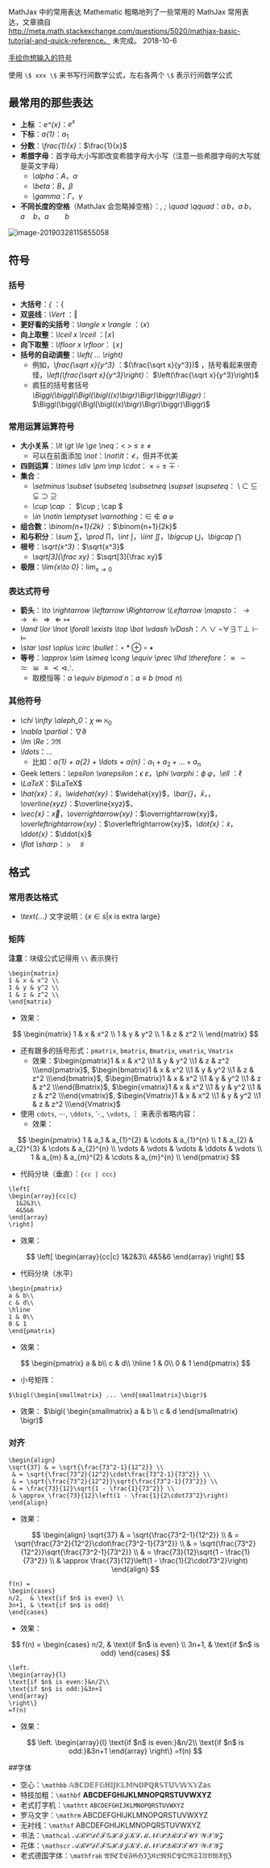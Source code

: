 MathJax 中的常用表达
Mathematic
粗略地列了一些常用的 MathJax 常用表达，文章摘自 http://meta.math.stackexchange.com/questions/5020/mathjax-basic-tutorial-and-quick-reference。 未完成。
2018-10-6



[手绘你想输入的符号](http://detexify.kirelabs.org/classify.html)

使用 `\$ xxx \$` 来书写行间数学公式，左右各两个 `\$` 表示行间数学公式

## 最常用的那些表达

- **上标** ：*e^{x}*：$e^{x}$
- **下标**：*a{1}*：$a_{1}$
- **分数**：*\frac{1}{x}*：$\frac{1}{x}$
- **希腊字母**：首字母大小写即改变希腊字母大小写（注意一些希腊字母的大写就是英文字母）
  - *\alpha*：$A$，$\alpha$
  - *\beta*：$B$，$\beta$
  - *\gamma*：$\Gamma$，$\gamma$
- **不同长度的空格**（MathJax 会忽略掉空格）：*\, \; \quad \qquad*：$a \, b$，$a \; b$，$a \quad b$，$a \qquad b$

![image-20190328115855058](/Users/macbookpro/Documents/GItHub/mittsuyama.github.io/img/image-20190328115855058.png)

## 符号

### 括号

- **大括号**：*\{* ：$\{$
- **双竖线**：*\Vert* ：$\Vert$
- **更好看的尖括号**：*\langle x \rangle* ：$\langle x \rangle$ 
- **向上取整**：*\lceil x \rceil* ：$\lceil x \rceil$
- **向下取整**：*\lfloor x \rfloor*： $\lfloor x \rfloor$
- **括号的自动调整**：*\left(  ... \right)*
  - 例如，*\frac{\sqrt x}{y^3}* ：$(\frac{\sqrt x}{y^3})$ ，括号看起来很奇怪，*\left(\frac{\sqrt x}{y^3}\right)*： $\left(\frac{\sqrt x}{y^3}\right)$
  - 疯狂的括号套括号 *\Biggl(\biggl(\Bigl(\bigl((x)\bigr)\Bigr)\biggr)\Biggr)*：$\Biggl(\biggl(\Bigl(\bigl((x)\bigr)\Bigr)\biggr)\Biggr)$

### 常用运算运算符号

- **大小关系**：*\lt \gt \le \ge \neq*：$\lt \; \gt \; \le \; \ge \; \neq$
  - 可以在前面添加 *\not*：*\not\lt*：$\not\lt$，但并不优美
- **四则运算**：*\times \div \pm \mp \cdot*： $\times \; \div \; \pm \; \mp \; \cdot$
- **集合**：
  - *\setminus \subset \subseteq \subsetneq \supset \supseteq*： $\setminus  \; \subset \; \subseteq \; \subsetneq \; \supset \; \supseteq$
  - *\cup \cap* ： $\cup \; \cap $
  - *\in \notin \emptyset \varnothing*：$\in \; \notin \; \emptyset \; \varnothing$
- **组合数**：*\binom{n+1}{2k}* ：$\binom{n+1}{2k}​$
- **和与积分**：*\sum* $\sum$，*\prod* $\prod$，*\int* $\int$，*\iint* $\iint$，*\bigcup* $\bigcup$，*\bigcap* $\bigcap$
- **根号**：*\sqrt{x^3}*：$\sqrt{x^3}$
  - *\sqrt[3]{\frac xy}*：$\sqrt[3]{\frac xy}$
- **极限**：*\lim{x\to 0}*：$\lim_{x\to 0}​$

### 表达式符号

- **箭头**：*\to \rightarrow \leftarrow \Rightarrow \Leftarrow \mapsto*： $\to \rightarrow \leftarrow \Rightarrow \Leftarrow \mapsto$
- *\land \lor \lnot \forall \exists \top \bot \vdash \vDash*：$\land \lor \lnot \forall \exists \top \bot \vdash \vDash$
- *\star \ast \oplus \circ \bullet*：$\star \ast \oplus \circ \bullet$
- **等号**：*\approx \sim \simeq \cong \equiv \prec \lhd \therefore*：$\approx \sim \simeq \cong \equiv \prec \lhd \therefore$
  - 取模恒等：*a \equiv b\pmod n*：$a \equiv b\pmod n$

### 其他符号

- *\chi \infty \aleph_0*：$\chi \; \infty \; \aleph_0$
- *\nabla \partial*：$\nabla \partial$
- *\Im \Re*：$\Im \Re$
- *\ldots*：$\ldots$
  - 比如：*a{1} + a{2} + \ldots + a{n}*：$a_{1} + a_{2} + \ldots + a_{n}$
- Geek letters：*\epsilon \varepsilon*：$\epsilon \; \varepsilon$，*\phi \varphi*：$\phi \; \varphi$，*\ell* ：$\ell$
- *\LaTeX*：$\LaTeX$
- *\hat{xx}*：$\hat{x}$，*\widehat{xy}*：$\widehat{xy}$，*\bar{}*，$\bar{x}$，，*\overline{xyz}*：$\overline{xyz}$，
- *\vec{x}*：$\vec{x}$，*\overrightarrow{xy}*：$\overrightarrow{xy}$，*\overleftrightarrow{xy}*：$\overleftrightarrow{xy}$，*\dot{x}*：$\dot{x}$，*\ddot{x}*：$\ddot{x}$
- *\flat \sharp*：$\flat \quad \sharp$

## 格式

### 常用表达格式

- *\text{…}* 文字说明：$\{x \in s | \text{x is extra large}\}$

### 矩阵

**注意**：块级公式记得用 `\\` 表示换行

```
\begin{matrix}
1 & x & x^2 \\
1 & y & y^2 \\
1 & z & z^2 \\
\end{matrix}
```

- 效果：

$$
\begin{matrix}
    1 & x & x^2 \\
    1 & y & y^2 \\
    1 & z & z^2 \\
\end{matrix}
$$

- 还有跟多的括号形式：`pmatrix`, `bmatrix`, `Bmatrix`, `vmatrix`, `Vmatrix`
  - 效果：$\begin{pmatrix}1 & x & x^2 \\1 & y & y^2 \\1 & z & z^2 \\\end{pmatrix}$, $\begin{bmatrix}1 & x & x^2 \\1 & y & y^2 \\1 & z & z^2 \\\end{bmatrix}$, $\begin{Bmatrix}1 & x & x^2 \\1 & y & y^2 \\1 & z & z^2 \\\end{Bmatrix}$, $\begin{vmatrix}1 & x & x^2 \\1 & y & y^2 \\1 & z & z^2 \\\end{vmatrix}$, $\begin{Vmatrix}1 & x & x^2 \\1 & y & y^2 \\1 & z & z^2 \\\end{Vmatrix}$
- 使用 `cdots`, $\cdots$, `\ddots`, $\ddots$, `\vdots`, $\vdots$ 来表示省略内容：
  - 效果：

$$
\begin{pmatrix}
    1 & a_1 & a_{1}^{2} & \cdots & a_{1}^{n} \\
    1 & a_{2} & a_{2}^{3} & \cdots & a_{2}^{n} \\
    \vdots & \vdots & \vdots & \ddots & \vdots \\
    1 & a_{m} & a_{m}^{2} & \cdots & a_{m}^{n} \\
\end{pmatrix}
$$

- 代码分块（垂直）：`{cc | ccc}`

```
\left[
\begin{array}{cc|c}
  1&2&3\\
  4&5&6
\end{array}
\right]
```

- 效果：

$$
\left[
\begin{array}{cc|c}
  1&2&3\\
  4&5&6
\end{array}
\right]
$$



- 代码分块（水平）

```
\begin{pmatrix}
a & b\\
c & d\\
\hline
1 & 0\\
0 & 1
\end{pmatrix}
```

- 效果：

$$
\begin{pmatrix}
    a & b\\
    c & d\\
  \hline
    1 & 0\\
    0 & 1
  \end{pmatrix}
$$



- 小号矩阵：

```
$\bigl(\begin{smallmatrix} ... \end{smallmatrix}\bigr)$
```

- 效果： $\bigl( \begin{smallmatrix} a & b \\ c & d \end{smallmatrix} \bigr)$

### 对齐

```
\begin{align}
\sqrt{37} & = \sqrt{\frac{73^2-1}{12^2}} \\
 & = \sqrt{\frac{73^2}{12^2}\cdot\frac{73^2-1}{73^2}} \\ 
 & = \sqrt{\frac{73^2}{12^2}}\sqrt{\frac{73^2-1}{73^2}} \\
 & = \frac{73}{12}\sqrt{1 - \frac{1}{73^2}} \\ 
 & \approx \frac{73}{12}\left(1 - \frac{1}{2\cdot73^2}\right)
\end{align}
```



- 效果：

$$
\begin{align}
\sqrt{37} & = \sqrt{\frac{73^2-1}{12^2}} \\
 & = \sqrt{\frac{73^2}{12^2}\cdot\frac{73^2-1}{73^2}} \\ 
 & = \sqrt{\frac{73^2}{12^2}}\sqrt{\frac{73^2-1}{73^2}} \\
 & = \frac{73}{12}\sqrt{1 - \frac{1}{73^2}} \\ 
 & \approx \frac{73}{12}\left(1 - \frac{1}{2\cdot73^2}\right)
\end{align}
$$





```
f(n) =
\begin{cases}
n/2,  & \text{if $n$ is even} \\
3n+1, & \text{if $n$ is odd}
\end{cases}
```

 

- 效果：

$$
f(n) =
\begin{cases}
n/2,  & \text{if $n$ is even} \\
3n+1, & \text{if $n$ is odd}
\end{cases}
$$

```
\left.
\begin{array}{l}
\text{if $n$ is even:}&n/2\\
\text{if $n$ is odd:}&3n+1
\end{array}
\right\}
=f(n)
```



- 效果：

$$
\left.
\begin{array}{l}
\text{if $n$ is even:}&n/2\\
\text{if $n$ is odd:}&3n+1
\end{array}
\right\}
=f(n)
$$









##字体

- 空心：`\mathbb` $\mathbb{ABCDEFGHIJKLMNOPQRSTUVWXYZas}$
- 特技加粗：`\mathbf` $\mathbf{ABCDEFGHIJKLMNOPQRSTUVWXYZ}$
- 老式打字机：`\mathtt` $\mathtt{ABCDEFGHIJKLMNOPQRSTUVWXYZ}$
- 罗马文字：`\mathrm` $\mathrm{ABCDEFGHIJKLMNOPQRSTUVWXYZ}$
- 无衬线：`\mathsf` $\mathsf{ABCDEFGHIJKLMNOPQRSTUVWXYZ}$
- 书法：`\mathcal` $\mathcal{ABCDEFGHIJKLMNOPQRSTUVWXYZ}$
- 花体：`\mathscr` $\mathscr{ABCDEFGHIJKLMNOPQRSTUVWXYZ}$
- 老式德国字体：`\mathfrak` $\mathfrak{ABCDEFGHIJKLMNOPQRSTUVWXYZ}$
